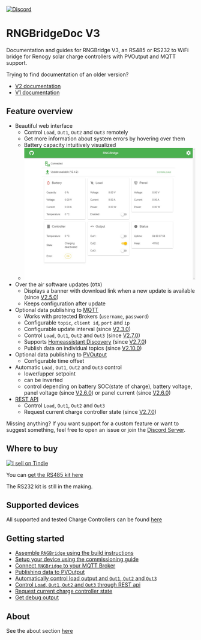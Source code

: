 [![Discord](https://img.shields.io/discord/781219798931603527.svg?label=enwi&logo=discord&logoColor=ffffff&color=7389D8&labelColor=6A7EC2)](https://discord.gg/YxVyJWX62h)

# RNGBridgeDoc V3 
Documentation and guides for RNGBridge V3, an RS485 or RS232 to WiFi bridge for Renogy solar charge controllers with PVOutput and MQTT support.

Trying to find documentation of an older version?
- [V2 documentation](https://github.com/enwi/RNGBridgeDoc/tree/v2)
- [V1 documentation](https://github.com/enwi/RNGBridgeDoc/tree/v1)

<!-- ![pcb](https://github.com/enwi/RNGBridgeDoc/blob/main/images/populated_pcb.jpg) -->

## Feature overview
- Beautiful web interface
   - Control `Load`, `Out1`, `Out2` and `Out3` remotely
   - Get more information about system errors by hovering over them
   - Battery capacity intuitively visualized
   - ![web interface](https://github.com/enwi/RNGBridgeDoc/blob/main/images/webinterface.png)
- Over the air software updates (`OTA`)
   - Displays a banner with download link when a new update is available (since [V2.5.0](https://github.com/enwi/RNGBridgeDoc/releases/tag/2.5.0))
   - Keeps configuration after update
- Optional data publishing to [MQTT](https://en.wikipedia.org/wiki/MQTT)
   - Works with protected Brokers (`username`, `password`)
   - Configurable `topic`, `client id`, `port` and `ip`
   - Configurable update interval (since [V2.3.0](https://github.com/enwi/RNGBridgeDoc/releases/tag/2.3.0))
   - Control `Load`, `Out1`, `Out2` and `Out3` (since [V2.7.0](https://github.com/enwi/RNGBridgeDoc/releases/tag/2.7.0))
   - Supports [Homeassistant Discovery](https://www.home-assistant.io/docs/mqtt/discovery/) (since [V2.7.0](https://github.com/enwi/RNGBridgeDoc/releases/tag/2.7.0))
   - Publish data on individual topics (since [V2.10.0](https://github.com/enwi/RNGBridgeDoc/releases/tag/2.10.0))
- Optional data publishing to [PVOutput](https://pvoutput.org)
   - Configurable time offset
- Automatic `Load`, `Out1`, `Out2` and `Out3` control
   - lower/upper setpoint
   - can be inverted
   - control depending on battery SOC(state of charge), battery voltage, panel voltage (since [V2.6.0](https://github.com/enwi/RNGBridgeDoc/releases/tag/2.6.0)) or panel current (since [V2.6.0](https://github.com/enwi/RNGBridgeDoc/releases/tag/2.6.0))
- [REST API](https://github.com/enwi/RNGBridgeDoc/blob/main/rest.md)
   - Control `Load`, `Out1`, `Out2` and `Out3`
   - Request current charge controller state (since [V2.7.0](https://github.com/enwi/RNGBridgeDoc/releases/tag/2.7.0))

Missing anything? If you want support for a custom feature or want to suggest something, feel free to open an issue or join the [Discord Server](https://discord.gg/YxVyJWX62h).

## Where to buy
<a href="https://www.tindie.com/stores/enwi/"><img src="https://d2ss6ovg47m0r5.cloudfront.net/badges/tindie-larges.png" alt="I sell on Tindie" width="200" height="104"></a>

You can [get the RS485 kit here](https://www.tindie.com/products/28668/)

The RS232 kit is still in the making.

## Supported devices
All supported and tested Charge Controllers can be found [here](https://github.com/enwi/RNGBridgeDoc/blob/main/controllers.md)

## Getting started
- [Assemble `RNGBridge` using the build instructions](https://github.com/enwi/RNGBridgeDoc/blob/main/soldering.md)
- [Setup your device using the commissioning guide](https://github.com/enwi/RNGBridgeDoc/blob/main/comissioning.md)
- [Connect `RNGBridge` to your MQTT Broker](https://github.com/enwi/RNGBridgeDoc/blob/main/mqtt.md)
- [Publishing data to PVOutput](https://github.com/enwi/RNGBridgeDoc/blob/main/pvoutput.md)
- [Automatically control load output and `Out1`, `Out2` and `Out3`](https://github.com/enwi/RNGBridgeDoc/blob/main/control.md)
- [Control `Load`, `Out1`, `Out2` and `Out3` through REST api](https://github.com/enwi/RNGBridgeDoc/blob/main/rest.md)
- [Request current charge controller state](https://github.com/enwi/RNGBridgeDoc/blob/main/rest.md)
- [Get debug output](https://github.com/enwi/RNGBridgeDoc/blob/main/debugging.md)

## About
See the about section [here](https://github.com/enwi/RNGBridgeDoc/blob/main/about.md)
